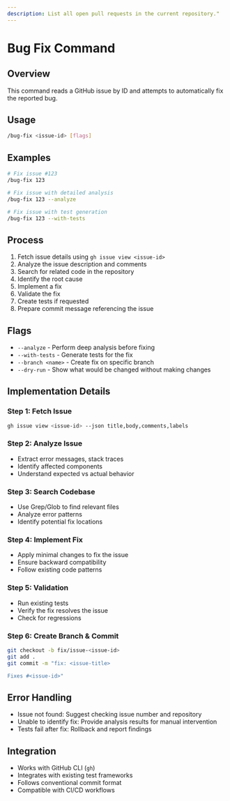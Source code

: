 ```yaml
---
description: List all open pull requests in the current repository."
---
```


# Bug Fix Command

## Overview

This command reads a GitHub issue by ID and attempts to automatically fix the reported bug.

## Usage

```bash
/bug-fix <issue-id> [flags]
```

## Examples

```bash
# Fix issue #123
/bug-fix 123

# Fix issue with detailed analysis
/bug-fix 123 --analyze

# Fix issue with test generation
/bug-fix 123 --with-tests
```

## Process

1. Fetch issue details using `gh issue view <issue-id>`
2. Analyze the issue description and comments
3. Search for related code in the repository
4. Identify the root cause
5. Implement a fix
6. Validate the fix
7. Create tests if requested
8. Prepare commit message referencing the issue

## Flags

- `--analyze` - Perform deep analysis before fixing
- `--with-tests` - Generate tests for the fix
- `--branch <name>` - Create fix on specific branch
- `--dry-run` - Show what would be changed without making changes

## Implementation Details

### Step 1: Fetch Issue

```bash
gh issue view <issue-id> --json title,body,comments,labels
```

### Step 2: Analyze Issue

- Extract error messages, stack traces
- Identify affected components
- Understand expected vs actual behavior

### Step 3: Search Codebase

- Use Grep/Glob to find relevant files
- Analyze error patterns
- Identify potential fix locations

### Step 4: Implement Fix

- Apply minimal changes to fix the issue
- Ensure backward compatibility
- Follow existing code patterns

### Step 5: Validation

- Run existing tests
- Verify the fix resolves the issue
- Check for regressions

### Step 6: Create Branch & Commit

```bash
git checkout -b fix/issue-<issue-id>
git add .
git commit -m "fix: <issue-title>

Fixes #<issue-id>"
```

## Error Handling

- Issue not found: Suggest checking issue number and repository
- Unable to identify fix: Provide analysis results for manual intervention
- Tests fail after fix: Rollback and report findings

## Integration

- Works with GitHub CLI (`gh`)
- Integrates with existing test frameworks
- Follows conventional commit format
- Compatible with CI/CD workflows